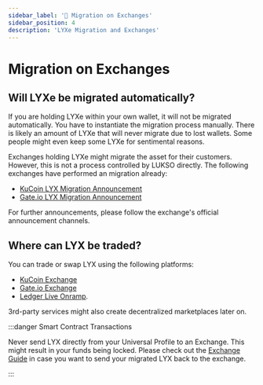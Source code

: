 ```yaml
---
sidebar_label: '🏦 Migration on Exchanges'
sidebar_position: 4
description: 'LYXe Migration and Exchanges'
---
```


# Migration on Exchanges

## Will LYXe be migrated automatically?

If you are holding LYXe within your own wallet, it will not be migrated automatically. You have to instantiate the migration process manually. There is likely an amount of LYXe that will never migrate due to lost wallets. Some people might even keep some LYXe for sentimental reasons.

Exchanges holding LYXe might migrate the asset for their customers. However, this is not a process controlled by LUKSO directly. The following exchanges have performed an migration already:

- [KuCoin LYX Migration Announcement](https://www.kucoin.com/announcement/en-kucoin-has-completed-the-token-swap-of-lyxe-to-lyx-20230721)
- [Gate.io LYX Migration Announcement](https://www.gate.io/article/33153)

For further announcements, please follow the exchange's official announcement channels.

## Where can LYX be traded?

You can trade or swap LYX using the following platforms:

- [KuCoin Exchange](https://www.kucoin.com/announcement/en-kucoin-has-completed-the-token-swap-of-lyxe-to-lyx-20230721)
- [Gate.io Exchange](https://www.gate.io/article/33153)
- [Ledger Live Onramp](https://support.ledger.com/hc/en-us/articles/15847276545053-Lukso-LYX-?docs=true).

3rd-party services might also create decentralized marketplaces later on.

:::danger Smart Contract Transactions

Never send LYX directly from your Universal Profile to an Exchange. This might result in your funds being locked. Please check out the [Exchange Guide](../../../general/using-exchanges.md) in case you want to send your migrated LYX back to the exchange.

:::

